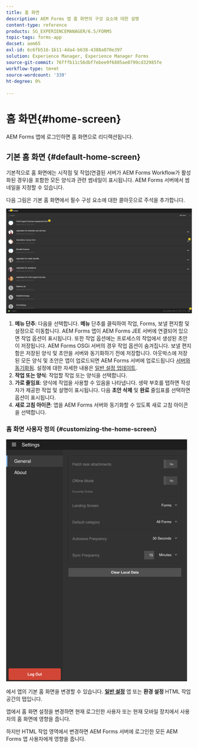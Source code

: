 ```yaml
---
title: 홈 화면
description: AEM Forms 앱 홈 화면의 구성 요소에 대한 설명
content-type: reference
products: SG_EXPERIENCEMANAGER/6.5/FORMS
topic-tags: forms-app
docset: aem65
exl-id: 6c6fb516-1b11-4da4-b638-4388a070e397
solution: Experience Manager, Experience Manager Forms
source-git-commit: 76fffb11c56dbf7ebee9f6805ae0799cd32985fe
workflow-type: tm+mt
source-wordcount: '339'
ht-degree: 0%

---
```


# 홈 화면{#home-screen}

AEM Forms 앱에 로그인하면 홈 화면으로 리디렉션됩니다.

## 기본 홈 화면 {#default-home-screen}

기본적으로 홈 화면에는 시작점 및 작업(연결된 서버가 AEM Forms Workflow가 활성화된 경우)을 포함한 모든 양식과 관련 썸네일이 표시됩니다. AEM Forms 서버에서 썸네일을 지정할 수 있습니다.

다음 그림은 기본 홈 화면에서 필수 구성 요소에 대한 콜아웃으로 주석을 추가합니다.

![Forms 앱 홈 화면](assets/home-screen-1.png)

<!--Click to enlarge

![home-screen-1-1](assets/home-screen-1-1.png)-->

1. **메뉴 단추**: 다음을 선택합니다. **메뉴** 단추를 클릭하여 작업, Forms, 보낼 편지함 및 설정으로 이동합니다. AEM Forms 앱이 AEM Forms JEE 서버에 연결되어 있으면 작업 옵션이 표시됩니다. 또한 작업 옵션에는 프로세스의 작업에서 생성된 초안이 저장됩니다. AEM Forms OSGi 서버의 경우 작업 옵션이 숨겨집니다. 보낼 편지함은 저장된 양식 및 초안을 서버와 동기화하기 전에 저장합니다. 아웃박스에 저장된 모든 양식 및 초안은 앱이 업로드되면 AEM Forms 서버에 업로드됩니다 [서버와 동기화됨](../../forms/using/sync-app.md). 설정에 대한 자세한 내용은 [일반 설정 업데이트](../../forms/using/update-general-settings.md).
1. **작업 또는 양식**: 작업할 작업 또는 양식을 선택합니다.
1. **가로 줄임표**: 양식에 작업을 사용할 수 있음을 나타냅니다. 생략 부호를 탭하면 작성자가 제공한 작업 및 설명이 표시됩니다. 다음 **초안 삭제** 및 **완료** 줄임표를 선택하면 옵션이 표시됩니다.
1. **새로 고침 아이콘**: 앱을 AEM Forms 서버와 동기화할 수 있도록 새로 고침 아이콘을 선택합니다.

### 홈 화면 사용자 정의 {#customizing-the-home-screen}

![일반 설정](assets/gen-settings.png)

에서 앱의 기본 홈 화면을 변경할 수 있습니다. **[일반 설정](../../forms/using/update-general-settings.md)** 앱 또는 **환경 설정** HTML 작업 공간의 탭입니다.

앱에서 홈 화면 설정을 변경하면 현재 로그인한 사용자 또는 현재 모바일 장치에서 사용자의 홈 화면에 영향을 줍니다.

하지만 HTML 작업 영역에서 변경하면 AEM Forms 서버에 로그인한 모든 AEM Forms 앱 사용자에게 영향을 줍니다.
